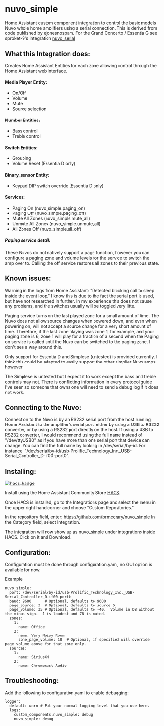 # nuvo_simple
Home Assistant custom component integration to control the basic models Nuvo whole home amplifiers using a serial connection.
This is derived from code published by ejonesnospam.  For the Grand Concerto / Essentia G see sproket-9's integration [nuvo_serial](https://raw.githubusercontent.com/sprocket-9/hacs-nuvo-serial)

## What this Integration does:

Creates Home Assistant Entities for each zone allowing control through the Home Assistant web interface.

#### Media Player Entity:
* On/Off
* Volume
* Mute
* Source selection

#### Number Entities:
* Bass control
* Treble control

#### Switch Entities:
* Grouping
* Volume Reset (Essentia D only)

#### Binary_sensor Entity:
* Keypad DIP switch override (Essentia D only)

#### Services:
* Paging On (nuvo_simple.paging_on)
* Paging Off (nuvo_simple.paging_off)
* Mute All Zones (nuvo_simple.mute_all)
* Unmute All Zones (nuvo_simple.unmute_all)
* All Zones Off (nuvo_simple.all_off)

##### Paging service detail:
These Nuvos do not natively support a page function, however you can configure a paging zone and volume levels for the service to switch the amp over to.  Calling the off service restores all zones to their previous state.

## Known issues:

Warning in the logs from Home Assistant: "Detected blocking call to sleep inside the event loop."  I know this is due to the fact the serial port is used, but have not researched in further.  In my experience this does not cause any problems, and the switches usually will be toggled very litte.

Paging service turns on the last played zone for a small amount of time.  The Nuvo does not allow source changes when powered down, and even when powering on, will not accept a source change for a very short amount of time.  Therefore, if the last zone playing was zone 1, for example, and your paging zone is 6, zone 1 will play for a fraction of a second when the Paging on service is called until the Nuvo can be switched to the paging zone.  I don't see a way around this.

Only support for Essentia D and Simplese (untested) is provided currently.  I think this could be adapted to easily support the other simplier Nuvo amps however.

The Simplese is untested but I expect it to work except the bass and treble controls may not.  There is conflicting information in every protocol guide I've seen so someone that owns one will need to send a debug log if it does not work.

## Connecting to the Nuvo:
Connection to the Nuvo is by an RS232 serial port from the host running Home Assistant to the amplifier's serial port, either by using a USB to RS232 converter, or by using a RS232 port directly on the host.  If using a USB to RS232 converter, I would recommend using the full name instead of "/dev/ttyUSB0" as if you have more than one serial port that device can change.  You can find the full name by looking in /dev/serial/by-id.  For instance, "/dev/serial/by-id/usb-Prolific_Technology_Inc._USB-Serial_Controller_D-if00-port0".

## Installing:

[![hacs_badge](https://img.shields.io/badge/HACS-Custom-41BDF5.svg?style=for-the-badge)](https://github.com/hacs/integration)

Install using the Home Assistant Community Store [HACS](https://hacs.xyz).

Once HACS is installed, go to the Integrations page and select the menu in the upper right hand corner and choose "Custom Repositories."

In the repository field, enter: https://github.com/brmccrary/nuvo_simple
In the Category field, select Integration. 

The integration will now show up as nuvo_simple under integrations inside HACS.  Click on it and Download.
 
## Configuration:

Configuration must be done through configuration.yaml, no GUI option is available for now.

Example:
~~~
nuvo_simple:
  port: /dev/serial/by-id/usb-Prolific_Technology_Inc._USB-Serial_Controller_D-if00-port0
  baud: 9600      # Optional, defaults to 9600
  page_source: 3  # Optional, defaults to source 6
  page_volume: 35 # Optional, defaults to -40.  Volume in DB without the minus sign.  1 is loudest and 78 is muted.
  zones:
    1:
      name: Office
    2:
      name: Very Noisy Room
      zone_page_volume: 10  # Optional, if specified will override page_volume above for that zone only.
  sources:
    1:
      name: SiriusXM
    2:
      name: Chromecast Audio
~~~
## Troubleshooting:

Add the following to configuration.yaml to enable debugging:
~~~
logger:
  default: warn # Put your normal logging level that you use here.
  logs:
    custom_components.nuvo_simple: debug
    nuvo_simple: debug
~~~

